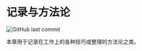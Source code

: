 # 记录与方法论

![GitHub last commit](https://img.shields.io/github/last-commit/luojunhui1/AlgorithmExercise?label=Exercise%20Update&logo=Github)

本章用于记录在工作上的各种技巧或整理的方法论之类。